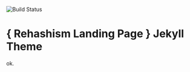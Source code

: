 ![Build Status](https://travis-ci.org/PanosSakkos/personal-jekyll-theme.svg?branch=master)

# { Rehashism Landing Page } Jekyll Theme
ok.
